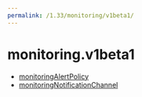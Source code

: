 ```yaml
---
permalink: /1.33/monitoring/v1beta1/
---
```


# monitoring.v1beta1



* [monitoringAlertPolicy](monitoringAlertPolicy.md)
* [monitoringNotificationChannel](monitoringNotificationChannel.md)